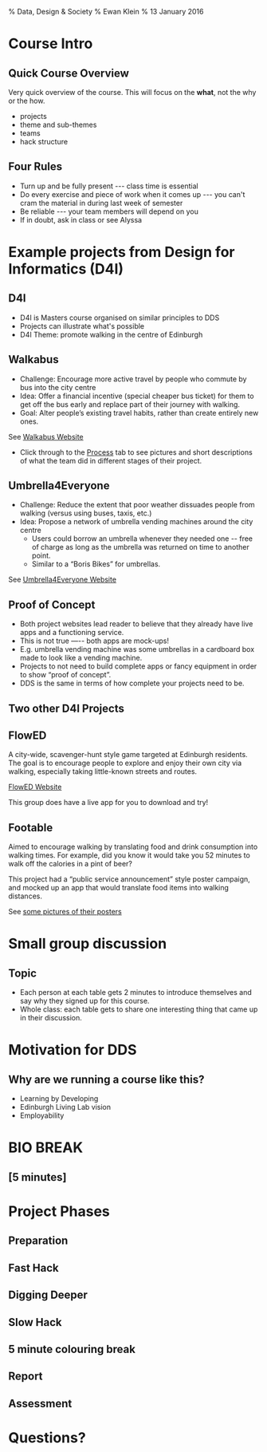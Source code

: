 % Data, Design & Society
% Ewan Klein
% 13 January 2016

# Course Intro

## Quick Course Overview

Very quick overview of the course. This will focus on the **what**, not the why or the how.

* projects
* theme and sub-themes
* teams
* hack structure

## Four Rules

* Turn up and be fully present --- class time is essential
* Do every exercise and piece of work when it comes up --- you can't cram the material in during last week of semester
* Be reliable --- your team members will depend on you
* If in doubt, ask in class or see Alyssa

# Example projects from Design for Informatics (D4I)

## D4I

* D4I is Masters course organised on similar principles to DDS
* Projects can illustrate what's possible
* D4I Theme: promote walking in the centre of Edinburgh

## Walkabus

* Challenge: Encourage more active travel by people who commute by bus into the city centre 
* Idea: Offer a financial incentive (special cheaper bus ticket) for them to get off the bus early and replace part of their journey with walking. 
* Goal: Alter people’s existing travel habits, rather than create entirely new ones.

See [Walkabus Website](http://walkabus.weebly.com)

* Click through to the [Process](http://walkabus.weebly.com/process.html) tab to see pictures and short descriptions of what the team did in different stages of their project.

## Umbrella4Everyone

* Challenge: Reduce the extent that poor weather dissuades people from walking (versus using buses, taxis, etc.) 
* Idea: Propose a network of umbrella vending machines around the city centre
   * Users could borrow an umbrella whenever they needed one -- free of charge as long as the umbrella was returned on time to another point. 
   * Similar to a “Boris Bikes” for umbrellas.

See [Umbrella4Everyone Website](http://umbrellaforeveryone.wix.com/)


## Proof of Concept

* Both project websites lead reader to believe that they already have live apps and a functioning service. 
* This is not true —-- both apps are mock-ups!
* E.g. umbrella vending machine was some umbrellas in a cardboard box made to look like a vending machine. 
* Projects to not need to build complete apps or fancy equipment in order to show “proof of concept”. 
* DDS is the same in terms of how complete your projects need to be. 


## Two other D4I Projects

## FlowED
A city-wide, scavenger-hunt style game targeted at Edinburgh residents. The goal is to encourage people to explore and enjoy their own city via walking, especially taking little-known streets and routes.

[FlowED Website](http://flowed.kongaloosh.com/) 

This group does have a live app for you to download and try!

## Footable

Aimed to encourage walking by translating food and drink consumption into walking times. For example, did you know it would take you 52 minutes to walk off the calories in a pint of beer? 

This project had a “public service announcement” style poster campaign, and mocked up an app that would translate food items into walking distances.

See [some pictures of their posters](https://twitter.com/hey_arno/status/669520627276103680)

# Small group discussion

## Topic

* Each person at each table gets 2 minutes to introduce themselves and say why they signed up for this course.
* Whole class: each table gets to share one interesting thing that came up in their discussion.

# Motivation for DDS

## Why are we running a course like this?

* Learning by Developing
* Edinburgh Living Lab vision
* Employability

# BIO BREAK 
## [5 minutes]

# Project Phases


## Preparation

## Fast Hack

## Digging Deeper

## Slow Hack

## 5 minute colouring break

## Report

##  Assessment
    

# Questions?

